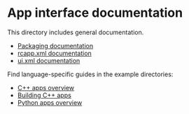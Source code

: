 # App interface documentation
This directory includes general documentation.

* [Packaging documentation](../documentation/Packaging.md)
* [rcapp.xml documentation](rcapp.xml.md)
* [ui.xml documentation](ui.xml.md)

Find language-specific guides in the example directories:
* [C++ apps overview](../minimal_cpp/README.md)
* [Building C++ apps](../minimal_cpp/BUILDING.md)
* [Python apps overview](../minimal_python/README.md)
